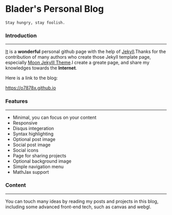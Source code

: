 # Blader's Personal Blog
`Stay hungry, stay foolish.`

### Introduction

---

[It](https://o7878x.github.io) is a **wonderful** personal github page with the help of [Jekyll](https://jekyllrb.com/).Thanks for the contribution of many authors who create those Jekyll template page, especially [Moon Jekylll Theme](https://taylantatli.github.io/Moon/).I create a greate page, and share my knowledges towards the **Internet**.

Here is a link to the blog:

<https://o7878x.github.io>

### Features

---

- Minimal, you can focus on your content
- Responsive
- Disqus integeration
- Syntax highlighting
- Optional post image
- Social post image
- Social icons
- Page for sharing projects
- Optional background image
- Simple navigation menu
- MathJax support

### Content

---

You can touch many ideas by reading my posts and projects in this blog, including some advanced front-end tech, such as canvas and webgl.